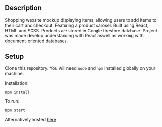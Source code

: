 ## Description
Shopping website mockup displaying items, allowing users to add items to their cart and checkout. Featuring a product carosel. Built using React, HTML and SCSS. Products are stored in Google firestore database. Project was made develop understanding with React aswell as working with document-oriented databases.

## Setup 

Clone this repository. You will need `node` and `npm` installed globally on your machine.

Installation:

`npm install`

To run:

`npm start`

Alternatively hosted [here](https://robswares-ecommerce-site.netlify.app)

